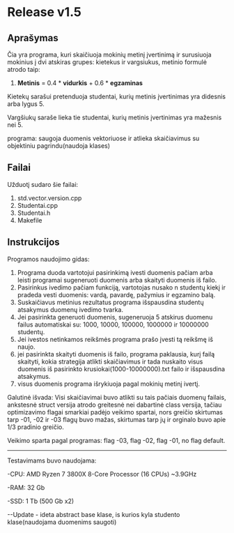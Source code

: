 # **Release v1.5**

## **Aprašymas**
Čia yra programa, kuri skaičiuoja mokinių metinį įvertinimą ir surusiuoja mokinius į dvi atskiras grupes: kietekus ir vargsiukus, metinio formulė atrodo taip:

1. **Metinis** = 0.4 * **vidurkis** + 0.6 * **egzaminas** 

Kietekų sarašui pretenduoja studentai, kurių metinis įvertinimas yra didesnis arba lygus 5.

Vargšiukų saraše lieka tie studentai, kurių metinis įvertinimas yra mažesnis nei 5.

programa: saugoja duomenis vektoriuose ir atlieka skaičiavimus su objektiniu pagrindu(naudoja klases)

## **Failai**
Užduotį sudaro šie failai:
1. std.vector.version.cpp
2. Studentai.cpp
3. Studentai.h
4. Makefile

## **Instrukcijos**
Programos naudojimo gidas:

1. Programa duoda vartotojui pasirinkimą ivesti duomenis pačiam arba leisti programai sugeneruoti duomenis arba skaityti duomenis iš failo.
2. Pasirinkus ivedimo pačiam funkciją, vartotojas nusako n studentų kiekį ir pradeda vesti duomenis: vardą, pavardę, pažymius ir egzamino balą.
3. Suskaičiavus metinius rezultatus programa išspausdina studentų atsakymus duomenų ivedimo tvarka.
4. Jei pasirinkta generuoti duomenis, sugeneruoja 5 atskirus duomenu failus automatiskai su: 1000, 10000, 100000, 1000000 ir 10000000 studentų.
5. Jei ivestos netinkamos reikšmės programa prašo įvesti tą reikšmę iš naujo.
6. jei pasirinkta skaityti duomenis iš failo, programa paklausia, kurį failą skaityti, kokia strategija atlikti skaičiavimus ir tada nuskaito visus duomenis iš pasirinkto krusiokai(1000-10000000).txt failo ir išspausdina atsakymus.
7. visus duomenis programa išrykiuoja pagal mokinių metinį ivertį.

Galutinė išvada: Visi skaičiavimai buvo atlikti su tais pačiais duomenų failais, ankstesnė struct versija atrodo greitesnė nei dabartinė class versija,
tačiau optimizavimo flagai smarkiai padėjo veikimo spartai, nors greičio skirtumas tarp -01, -02 ir -03 flagų buvo mažas, skirtumas tarp jų ir orginalo buvo apie 1/3 pradinio greičio.

Veikimo sparta pagal programas: flag -03, flag -02, flag -01, no flag default.
 
---------------------------------------------------------------------------------------------------------------------------
Testavimams buvo naudojama:

   -CPU: AMD Ryzen 7 3800X 8-Core Processor (16 CPUs) ~3.9GHz
 
   -RAM: 32 Gb
 
   -SSD: 1 Tb (500 Gb x2)


--Update - ideta abstract base klase, is kurios kyla studento klase(naudojama duomenims saugoti)
